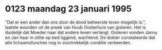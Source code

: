 # 0123 maandag 23 januari 1995
“Dat er een ander dan ons door de dood beheerste leven mogelijk is.”, laatste woorden uit de preek van Huub Oosterhuis van gisteren. Het is duidelijk dat Moeder naar dat andere leven verlangt. Gisteren vonden Janny en Jan haar in stilte op bed liggend, wachtend. De dokter constateerde dat alle lichaamsfuncties nog in voortrekkelijk conditie verkeerden.